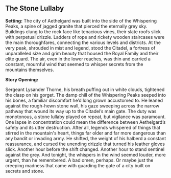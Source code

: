 ## The Stone Lullaby

**Setting:** The city of Aethelgard was built into the side of the Whispering Peaks, a spine of jagged granite that pierced the eternally grey sky. Buildings clung to the rock face like tenacious vines, their slate roofs slick with perpetual drizzle. Ladders of rope and rickety wooden staircases were the main thoroughfares, connecting the various levels and districts. At the very peak, shrouded in mist and legend, stood the Citadel, a fortress of unparalleled size and grim beauty that housed the Royal Family and their elite guard. The air, even in the lower reaches, was thin and carried a constant, mournful wind that seemed to whisper secrets from the mountains themselves.

**Story Opening:**

Sergeant Lysander Thorne, his breath puffing out in white clouds, tightened the clasp on his gorget. The damp chill of the Whispering Peaks seeped into his bones, a familiar discomfort he’d long grown accustomed to. He leaned against the rough-hewn stone wall, his gaze sweeping across the narrow pathway that wound its way up to the Citadel’s main gate. The duty was monotonous, a stone lullaby played on repeat, but vigilance was paramount. One lapse in concentration could mean the difference between Aethelgard’s safety and its utter destruction. After all, legends whispered of things that stirred in the mountain's heart, things far older and far more dangerous than any bandit or invading army. He shifted, the weight of his halberd a constant reassurance, and cursed the unending drizzle that turned his leather gloves slick. Another hour before the shift changed. Another hour to stand sentinel against the grey. And tonight, the whispers in the wind seemed louder, more urgent, than he remembered. A bad omen, perhaps. Or maybe just the creeping madness that came with guarding the gate of a city built on secrets and stone.
